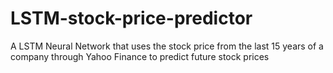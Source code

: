 # LSTM-stock-price-predictor
A LSTM Neural Network that uses the stock price from the last 15 years of a company through Yahoo Finance to predict future stock prices

